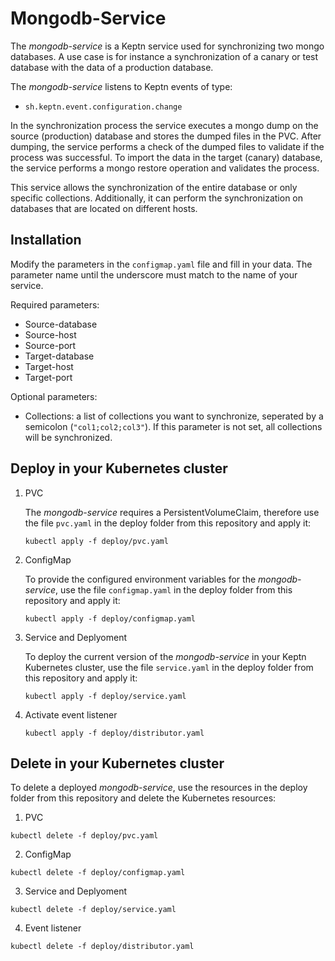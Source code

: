 # Mongodb-Service

The *mongodb-service* is a Keptn service used for synchronizing two mongo databases. A use case is for instance a synchronization of a canary or test database with the data of a production database. 

The *mongodb-service* listens to Keptn events of type:
- `sh.keptn.event.configuration.change`

In the synchronization process the service executes a mongo dump on the source (production) database and stores the dumped files in the PVC. After dumping, the service performs a check of the dumped files to validate if the process was successful. To import the data in the target (canary) database, the service performs a mongo restore operation and validates the process.  

This service allows the synchronization of the entire database or only specific collections. Additionally, it can perform the synchronization on databases that are located on different hosts. 

## Installation

Modify the parameters in the `configmap.yaml` file and fill in your data. The parameter name until the underscore must match to the name of your service. 

Required parameters: 
* Source-database
* Source-host
* Source-port
* Target-database
* Target-host
* Target-port

Optional parameters:
* Collections: a list of collections you want to synchronize, seperated by a semicolon (`"col1;col2;col3"`). If this parameter is not set, all collections will be synchronized.  

## Deploy in your Kubernetes cluster

1. PVC

     The *mongodb-service* requires a PersistentVolumeClaim, therefore use the file `pvc.yaml` in the deploy folder from this repository and apply it:

     ```console
     kubectl apply -f deploy/pvc.yaml
     ```

2. ConfigMap

    To provide the configured environment variables for the *mongodb-service*, use the file `configmap.yaml` in the deploy folder from this repository and apply it:
 
    ```console
    kubectl apply -f deploy/configmap.yaml
    ``` 

3. Service and Deplyoment

    To deploy the current version of the *mongodb-service* in your Keptn Kubernetes cluster, use the file `service.yaml` in the deploy folder from this repository and apply it:

    ```console
    kubectl apply -f deploy/service.yaml
    ```

4. Activate event listener

    ```console
    kubectl apply -f deploy/distributor.yaml
    ```

## Delete in your Kubernetes cluster

To delete a deployed *mongodb-service*, use the resources in the deploy folder from this repository and delete the Kubernetes resources:

1. PVC

```console
kubectl delete -f deploy/pvc.yaml
```

2. ConfigMap

```console
kubectl delete -f deploy/configmap.yaml
```

3. Service and Deplyoment

```console
kubectl delete -f deploy/service.yaml
```

4. Event listener

```console
kubectl delete -f deploy/distributor.yaml
```